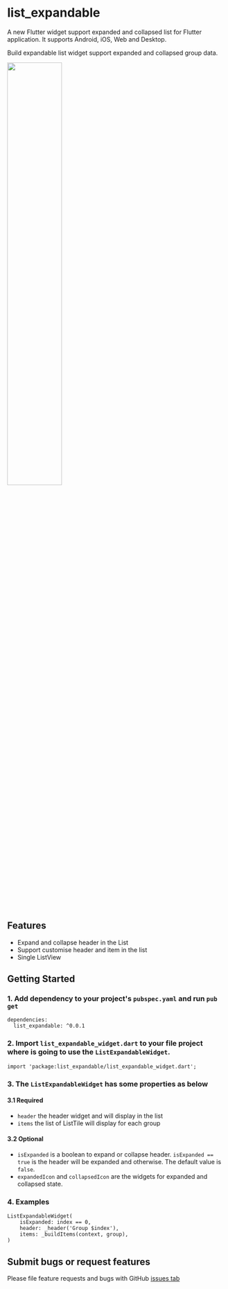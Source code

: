 # list_expandable

A new Flutter widget support expanded and collapsed list for Flutter application. It supports Android, iOS, Web and Desktop.

Build expandable list widget support expanded and collapsed group data. 

[<img src="https://img.youtube.com/vi/TNKTw0Stv0w/maxresdefault.jpg" width="50%">](https://youtu.be/TNKTw0Stv0w)


## Features

- Expand and collapse header in the List
- Support customise header and item in the list
- Single ListView

## Getting Started

### 1. Add dependency to your project's `pubspec.yaml` and run `pub get`

```
dependencies:
  list_expandable: ^0.0.1
```

### 2. Import `list_expandable_widget.dart` to your file project where is going to use the `ListExpandableWidget`.

```
import 'package:list_expandable/list_expandable_widget.dart';
```

### 3. The `ListExpandableWidget` has some properties as below

#### 3.1 Required
* `header` the header widget and will display in the list
* `items` the list of ListTile will display for each group

#### 3.2 Optional
* `isExpanded` is a boolean to expand or collapse header. `isExpanded == true` is the header will be expanded and otherwise. The default value is `false`.
* `expandedIcon` and `collapsedIcon` are the widgets for expanded and collapsed state. 

### 4. Examples
```
ListExpandableWidget(
    isExpanded: index == 0,
    header: _header('Group $index'),
    items: _buildItems(context, group),
)
```

## Submit bugs or request features
Please file feature requests and bugs with GitHub [issues tab](https://github.com/liemvo/list_expandable/issues)
